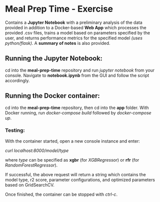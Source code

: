 # Meal Prep Time - Exercise
Contains a **Jupyter Notebook** with a preliminary analysis of the data provided in addition to a Docker-based **Web App** which
processes the provided .csv files, trains a model based on parameters specified by the user, and returns performance metrics for
the specified model *(uses python/flask)*. A **summary of notes** is also provided.

## Running the Jupyter Notebook:
cd into the **meal-prep-time** repository and run *jupyter notebook* from your console.
Navigate to **notebook.ipynb** from the GUI and follow the script accordingly.

## Running the Docker container:
cd into the **meal-prep-time** repository, then cd into the **app** folder.
With Docker running, run *docker-compose build* followed by *docker-compose up*.

### Testing:
With the container started, open a new console instance and enter:

*curl localhost:8000/model/type*

where *type* can be specified as **xgbr** (for *XGBRegressor*) or **rfr** (for *RandomForestRegressor*).

If successful, the above request will return a string which contains the model type, r2 score,
parameter configurations, and optimized parameters based on GridSearchCV.

Once finished, the container can be stopped with *ctrl-c*.
